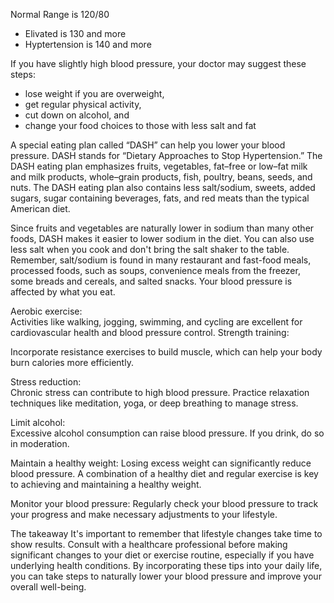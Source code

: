 Normal Range is 120/80
- Elivated is 130 and more
- Hyptertension is 140 and more

If you have slightly high blood pressure, your doctor may suggest these steps:

- lose weight if you are overweight,
- get regular physical activity,
- cut down on alcohol, and
- change your food choices to those with less salt and fat

A special eating plan called “DASH” can help you lower your blood pressure. DASH stands for “Dietary Approaches to Stop Hypertension.” The DASH eating plan emphasizes fruits, vegetables, fat–free or low–fat milk and milk products, whole–grain products, fish, poultry, beans, seeds, and nuts. The DASH eating plan also contains less salt/sodium, sweets, added sugars, sugar containing beverages, fats, and red meats than the typical American diet.

Since fruits and vegetables are naturally lower in sodium than many other foods, DASH makes it easier to lower sodium in the diet. You can also use less salt when you cook and don't bring the salt shaker to the table. Remember, salt/sodium is found in many restaurant and fast-food meals, processed foods, such as soups, convenience meals from the freezer, some breads and cereals, and salted snacks. Your blood pressure is affected by what you eat.


Aerobic exercise:  
Activities like walking, jogging, swimming, and cycling are excellent for cardiovascular health and blood pressure control.
Strength training:


Incorporate resistance exercises to build muscle, which can help your body burn calories more efficiently.

Stress reduction:  
Chronic stress can contribute to high blood pressure. Practice relaxation techniques like meditation, yoga, or deep breathing to manage stress.


Limit alcohol:   
Excessive alcohol consumption can raise blood pressure. If you drink, do so in moderation.

Maintain a healthy weight:
Losing excess weight can significantly reduce blood pressure. A combination of a healthy diet and regular exercise is key to achieving and maintaining a healthy weight.

Monitor your blood pressure:
Regularly check your blood pressure to track your progress and make necessary adjustments to your lifestyle.


The takeaway
It's important to remember that lifestyle changes take time to show results. Consult with a healthcare professional before making significant changes to your diet or exercise routine, especially if you have underlying health conditions. By incorporating these tips into your daily life, you can take steps to naturally lower your blood pressure and improve your overall well-being.
